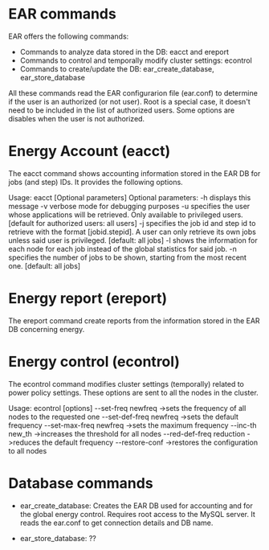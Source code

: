 # EAR commands

EAR offers the following commands: 
* Commands to analyze data stored in the DB: eacct and ereport
* Commands to control and temporally modify cluster settings: econtrol
* Commands to create/update the DB: ear_create_database, ear_store_database

All these commands read the EAR configurarion file (ear.conf) to determine if the user is an authorized (or not user). Root is a special case, it doesn't need to be included in the list of authorized users. Some options are disables when the user is not authorized. 

# Energy Account (eacct)

The eacct command shows accounting information stored in the EAR DB for jobs (and step) IDs. It provides the following options. 

Usage: eacct [Optional parameters]
	Optional parameters: 
		-h	displays this message
		-v	verbose mode for debugging purposes
		-u	specifies the user whose applications will be retrieved. Only available to privileged users. [default for authorized users: all users]
		-j	specifies the job id and step id to retrieve with the format [jobid.stepid]. A user can only retrieve its own jobs unless said user is privileged. [default: all jobs]
		-l	shows the information for each node for each job instead of the global statistics for said job.
		-n	specifies the number of jobs to be shown, starting from the most recent one. [default: all jobs]


# Energy report (ereport)

The ereport command  create reports from the information stored in the EAR DB concerning energy.

# Energy control (econtrol)

The econtrol command modifies cluster settings (temporally) related to power policy settings. These options are sent to all the nodes in the cluster.


Usage: econtrol [options]
	--set-freq 	newfreq		->sets the frequency of all nodes to the requested one
	--set-def-freq 	newfreq		->sets the default frequency
	--set-max-freq 	newfreq		->sets the maximum frequency
	--inc-th 	new_th		->increases the threshold for all nodes
	--red-def-freq 	reduction	->reduces the default frequency
	--restore-conf 			->restores the configuration to all nodes

# Database commands

- ear_create_database: Creates the EAR DB used for accounting and for the global energy control. Requires root access to the MySQL server. It reads the ear.conf to get connection details and DB name.

- ear_store_database: ??

